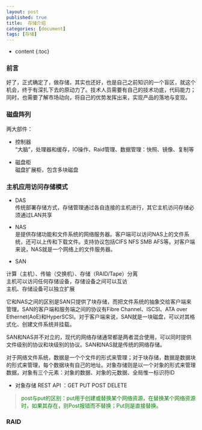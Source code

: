 ```yaml
---
layout: post
published: true
title:  存储介绍
categories: [document]
tags: [存储]
---
```

* content
{:toc}

### 前言
好了，正式确定了，做存储，其实也还好，也是自己之前知识的一个盲区，就这个机会，终于有深扎下去的原动力了。技术人员需要有自己的技术功底，代码能力；同时，也需要了解市场动向，将自己的优势发挥出来，实现产品的落地与变现。

### 磁盘阵列
两大部件：

+ 控制器  
“大脑”，处理器和缓存，IO操作、Raid管理、数据管理：快照、镜像、复制等

+ 磁盘柜  
磁盘扩展柜，包含多块磁盘

### 主机应用访问存储模式

[](/styles/images/DAS-NAS-SAN.png)

+ DAS  
传统部署存储方式，存储管理通过各自连接的主机进行，其它主机访问存储必须通过LAN共享

+ NAS  
是提供存储功能和文件系统的网络服务器。客户端可以访问NAS上的文件系统，还可以上传和下载文件。支持协议包括CIFS NFS SMB AFS等。对客户端来说，NAS就是一个网络上的文件服务器。

+ SAN

计算（主机）、传输（交换机）、存储（RAID/Tape）分离  
主机可以访问任何存储设备，存储设备之间可以互访  
主机、存储设备可以独立扩展  

它和NAS之间的区别是SAN只提供了块存储，而把文件系统的抽象交给客户端来管理。SAN的客户端和服务端之间的协议有Fibre Channel、ISCSI、ATA over Ethernet(AoE)和HyperSCSI。对于客户端来说，SAN就是一块磁盘，可以对其格式化、创建文件系统并挂载。

SAN和NAS并不对立的，现代的网络存储通常都是两者混合使用，可以同时提供文件级别的协议和块级别的协议。SAN和NAS就是传统的网络存储。

对于网络文件系统，数据是一个个文件的形式来管理；对于块存储，数据是数据块的形式来管理，每个数据块有自己的地址。对象存储则是以一个对象的形式来管理数据，对象有三个元素：对象的数据、对象的元数据、全局惟一标识符ID

+ 对象存储
REST API ：GET PUT POST DELETE  
> <font color=green>post与put的区别：put用于创建或替换某个网络资源，在替换某个网络资源时，如果其存在，则Post报错而不替换；Put则是直接替换。</font>








### RAID
